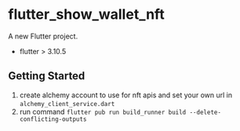 # flutter_show_wallet_nft

A new Flutter project.

* flutter > 3.10.5

## Getting Started

1. create alchemy account to use for nft apis and set your own url in `alchemy_client_service.dart`
2. run command `flutter pub run build_runner build --delete-conflicting-outputs`
